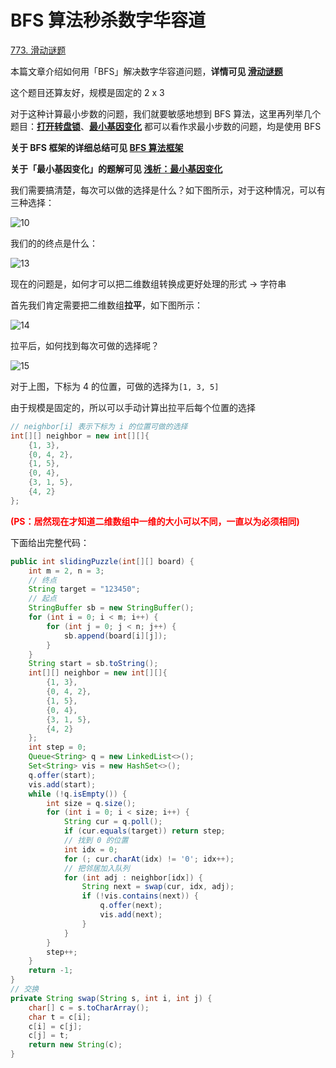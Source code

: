 # BFS 算法秒杀数字华容道

[773. 滑动谜题](https://leetcode.cn/problems/sliding-puzzle/)

 

本篇文章介绍如何用「BFS」解决数字华容道问题，**详情可见 [滑动谜题](https://leetcode.cn/problems/sliding-puzzle/)**

这个题目还算友好，规模是固定的 2 x 3

对于这种计算最小步数的问题，我们就要敏感地想到 BFS 算法，这里再列举几个题目：**[打开转盘锁](https://leetcode-cn.com/problems/open-the-lock/)**、**[最小基因变化](https://leetcode-cn.com/problems/minimum-genetic-mutation/)** 都可以看作求最小步数的问题，均是使用 BFS

**关于 BFS 框架的详细总结可见 [BFS 算法框架](./BFS.html)**

**关于「最小基因变化」的题解可见 [浅析：最小基因变化](./浅析：最小基因变化.html)**



我们需要搞清楚，每次可以做的选择是什么？如下图所示，对于这种情况，可以有三种选择：

![10](https://cdn.jsdelivr.net/gh/LFool/image-hosting@master/20220718/18344316581404833p6Znu10.svg)

我们的的终点是什么：

![13](https://cdn.jsdelivr.net/gh/LFool/image-hosting@master/20220718/1836371658140597LzkjKo13.svg)

现在的问题是，如何才可以把二维数组转换成更好处理的形式 -> 字符串

首先我们肯定需要把二维数组**拉平**，如下图所示：

![14](https://cdn.jsdelivr.net/gh/LFool/image-hosting@master/20220718/1840021658140802xS0rUu14.svg)

拉平后，如何找到每次可做的选择呢？

![15](https://cdn.jsdelivr.net/gh/LFool/image-hosting@master/20220718/1843431658141023rasEHa15.svg)

对于上图，下标为 4 的位置，可做的选择为`[1, 3, 5]`

由于规模是固定的，所以可以手动计算出拉平后每个位置的选择

```java
// neighbor[i] 表示下标为 i 的位置可做的选择
int[][] neighbor = new int[][]{
    {1, 3},
    {0, 4, 2},
    {1, 5},
    {0, 4},
    {3, 1, 5},
    {4, 2}
};
```

**<font color='red'>(PS：居然现在才知道二维数组中一维的大小可以不同，一直以为必须相同)</font>**

下面给出完整代码：

```java
public int slidingPuzzle(int[][] board) {
    int m = 2, n = 3;
    // 终点
    String target = "123450";
    // 起点
    StringBuffer sb = new StringBuffer();
    for (int i = 0; i < m; i++) {
        for (int j = 0; j < n; j++) {
            sb.append(board[i][j]);
        }
    }
    String start = sb.toString();
    int[][] neighbor = new int[][]{
        {1, 3},
        {0, 4, 2},
        {1, 5},
        {0, 4},
        {3, 1, 5},
        {4, 2}
    };
    int step = 0;
    Queue<String> q = new LinkedList<>();
    Set<String> vis = new HashSet<>();
    q.offer(start);
    vis.add(start);
    while (!q.isEmpty()) {
        int size = q.size();
        for (int i = 0; i < size; i++) {
            String cur = q.poll();
            if (cur.equals(target)) return step;
            // 找到 0 的位置
            int idx = 0;
            for (; cur.charAt(idx) != '0'; idx++);
            // 把邻居加入队列
            for (int adj : neighbor[idx]) {
                String next = swap(cur, idx, adj);
                if (!vis.contains(next)) {
                    q.offer(next);
                    vis.add(next);
                }
            }
        }
        step++;
    }
    return -1;
}
// 交换
private String swap(String s, int i, int j) {
    char[] c = s.toCharArray();
    char t = c[i];
    c[i] = c[j];
    c[j] = t;
    return new String(c);
}
```

